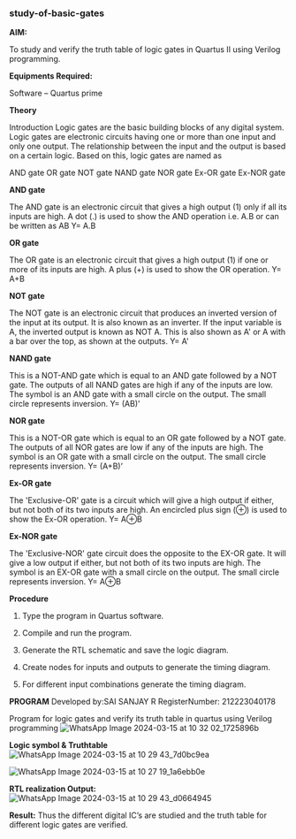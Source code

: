 ### study-of-basic-gates

**AIM:** 

To study and verify the truth table of logic gates in Quartus II using Verilog programming.

**Equipments Required:**

Software – Quartus prime 

**Theory**

Introduction Logic gates are the basic building blocks of any digital system. Logic gates are electronic circuits having one or more than one input and only one output. The relationship between the input and the output is based on a certain logic. Based on this, logic gates are named as

AND gate OR gate NOT gate NAND gate NOR gate Ex-OR gate Ex-NOR gate

**AND gate**

The AND gate is an electronic circuit that gives a high output (1) only if all its inputs are high. A dot (.) is used to show the AND operation i.e. A.B or can be written as AB
Y= A.B

**OR gate** 

The OR gate is an electronic circuit that gives a high output (1) if one or more of its inputs are high. A plus (+) is used to show the OR operation.
Y= A+B

**NOT gate**

The NOT gate is an electronic circuit that produces an inverted version of the input at its output. It is also known as an inverter. If the input variable is A, the inverted output is known as NOT A. This is also shown as A' or A with a bar over the top, as shown at the outputs.
Y= A'

**NAND gate**

This is a NOT-AND gate which is equal to an AND gate followed by a NOT gate. The outputs of all NAND gates are high if any of the inputs are low. The symbol is an AND gate with a small circle on the output. The small circle represents inversion.
Y= (AB)’

**NOR gate**

This is a NOT-OR gate which is equal to an OR gate followed by a NOT gate. The outputs of all NOR gates are low if any of the inputs are high. The symbol is an OR gate with a small circle on the output. The small circle represents inversion.
Y= (A+B)’

**Ex-OR gate**

The 'Exclusive-OR' gate is a circuit which will give a high output if either, but not both of its two inputs are high. An encircled plus sign (⊕) is used to show the Ex-OR operation.
Y= A⊕B

**Ex-NOR gate**

The 'Exclusive-NOR' gate circuit does the opposite to the EX-OR gate. It will give a low output if either, but not both of its two inputs are high. The symbol is an EX-OR gate with a small circle on the output. The small circle represents inversion.
Y= A⊕B

**Procedure** 

1.	Type the program in Quartus software.

2.	Compile and run the program.

3.	Generate the RTL schematic and save the logic diagram.

4.	Create nodes for inputs and outputs to generate the timing diagram.

5.	For different input combinations generate the timing diagram.


**PROGRAM**
Developed by:SAI SANJAY R RegisterNumber: 212223040178

Program for logic gates and verify its truth table in quartus using Verilog programming
![WhatsApp Image 2024-03-15 at 10 32 02_1725896b](https://github.com/SAISANJAY10/study-of-basic-gates/assets/144228073/85e9272d-4889-4080-8110-80702337bdf1)

 
**Logic symbol & Truthtable**
![WhatsApp Image 2024-03-15 at 10 29 43_7d0bc9ea](https://github.com/SAISANJAY10/study-of-basic-gates/assets/144228073/c57164dd-63c9-454e-98eb-843892360033)

![WhatsApp Image 2024-03-15 at 10 27 19_1a6ebb0e](https://github.com/SAISANJAY10/study-of-basic-gates/assets/144228073/3b8a6566-d710-4d5b-83b8-e08ee7e5bb08)

**RTL realization Output:** 
![WhatsApp Image 2024-03-15 at 10 29 43_d0664945](https://github.com/SAISANJAY10/study-of-basic-gates/assets/144228073/7c3b9aeb-cdd7-46dd-927e-995a5b685fc6)



**Result:**
Thus the different digital IC’s are studied and the truth table for different logic gates are verified.

